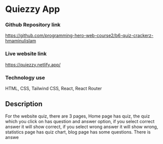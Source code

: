 # Quiezzy App

### Github Repository link
https://github.com/programming-hero-web-course2/b6-quiz-crackerz-hmaminulislam
### Live website link
https://quiezzy.netlify.app/

### Technology use
HTML,
CSS,
Tailwind CSS,
React,
React Router

## Description

For the website quiz, there are 3 pages, Home page has quiz, the quiz which you click on has question and answer option, if you select correct answer it will show correct, if you select wrong answer it will show wrong, statistics page has quiz chart, blog page has some questions.  There is answe
